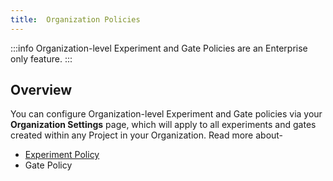 ```yaml
---
title:  Organization Policies
---
```


:::info
Organization-level Experiment and Gate Policies are an Enterprise only feature.
:::

##  Overview

You can configure Organization-level Experiment and Gate policies via your **Organization Settings** page, which will apply to all experiments and gates created within any Project in your Organization. Read more about- 

- [Experiment Policy](https://docs.statsig.com/org-admin/experiment_policy)
- Gate Policy

